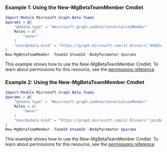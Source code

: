 ### Example 1: Using the New-MgBetaTeamMember Cmdlet
```powershell
Import-Module Microsoft.Graph.Beta.Teams
$params = @{
	"@odata.type" = "#microsoft.graph.aadUserConversationMember"
	Roles = @(
		"owner"
	)
	"User@odata.bind" = "https://graph.microsoft.com/v1.0/users('8b081ef6-4792-4def-b2c9-c363a1bf41d5')"
}
New-MgBetaTeamMember -TeamId $teamId -BodyParameter $params
```
This example shows how to use the New-MgBetaTeamMember Cmdlet.
To learn about permissions for this resource, see the [permissions reference](/graph/permissions-reference).
### Example 2: Using the New-MgBetaTeamMember Cmdlet
```powershell
Import-Module Microsoft.Graph.Beta.Teams
$params = @{
	"@odata.type" = "#microsoft.graph.aadUserConversationMember"
	Roles = @(
		"owner"
	)
	"User@odata.bind" = "https://graph.microsoft.com/v1.0/users('jacob@contoso.com')"
}
New-MgBetaTeamMember -TeamId $teamId -BodyParameter $params
```
This example shows how to use the New-MgBetaTeamMember Cmdlet.
To learn about permissions for this resource, see the [permissions reference](/graph/permissions-reference).

